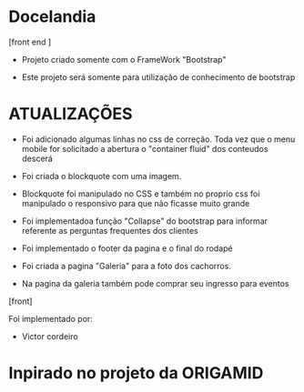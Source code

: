 # Docelandia

[front end ]

- Projeto criado somente com o FrameWork "Bootstrap"

- Este projeto será somente para utilização de conhecimento de bootstrap

# ATUALIZAÇÕES

- Foi adicionado algumas linhas no css de correção. Toda vez que o menu mobile for solicitado a abertura o "container fluid" dos conteudos descerá

- Foi criada o blockquote com uma imagem.

- Blockquote foi manipulado no CSS e também no proprio css foi manipulado o responsivo para que não ficasse muito grande

- Foi implementadoa função "Collapse" do bootstrap para informar referente as perguntas frequentes dos clientes

- Foi implementado o footer da pagina e o final do rodapé

- Foi criada a pagina "Galeria" para a foto dos cachorros.

- Na pagina da galeria também pode comprar seu ingresso para eventos 

[front]

Foi implementado por:

- Victor cordeiro

# Inpirado no projeto da ORIGAMID